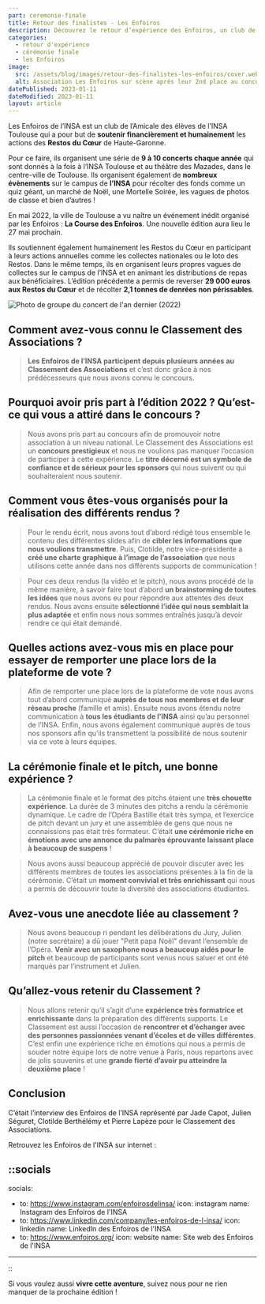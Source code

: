 ```yaml
---
part: ceremonie-finale
title: Retour des finalistes - Les Enfoiros
description: Découvrez le retour d’expérience des Enfoiros, un club de l’Amicale des élèves de l’INSA Toulouse. Il est arrivé à la deuxième place du podium pour l’édition 2022.
categories:
  - retour d'expérience
  - cérémonie finale
  - les Enfoiros
image:
  src: /assets/blog/images/retour-des-finalistes-les-enfoiros/cover.webp
  alt: Association Les Enfoiros sur scène après leur 2nd place au concours.
datePublished: 2023-01-11
dateModified: 2023-01-11
layout: article
---
```


Les Enfoiros de l’INSA est un club de l’Amicale des élèves de l’INSA Toulouse qui a pour but de **soutenir financièrement et humainement** les actions des **Restos du Cœur** de Haute-Garonne.

Pour ce faire, ils organisent une série de **9 à 10 concerts chaque année** qui sont donnés à la fois à l’INSA Toulouse et au théâtre des Mazades, dans le centre-ville de Toulouse. Ils organisent également de **nombreux évènements** sur le campus de **l’INSA** pour récolter des fonds comme un quiz géant, un marché de Noël, une Mortelle Soirée, les vagues de photos de classe et bien d’autres ! 

En mai 2022, la ville de Toulouse a vu naître un événement inédit organisé par les Enfoiros : **La Course des Enfoiros**. Une nouvelle édition aura lieu le 27 mai prochain.

Ils soutiennent également humainement les Restos du Cœur en participant à leurs actions annuelles comme les collectes nationales ou le loto des Restos. Dans le même temps, ils en organisent leurs propres vagues de collectes sur le campus de l’INSA et en animant les distributions de repas aux bénéficiaires. L’édition précédente a permis de reverser **29 000 euros aux Restos du Cœur** et de récolter **2,1 tonnes de denrées non périssables**.

![Photo de groupe du concert de l'an dernier (2022)](/assets/blog/images/retour-des-finalistes-les-enfoiros/banner.webp)

## Comment avez-vous connu le Classement des Associations ?

> **Les Enfoiros de l’INSA participent depuis plusieurs années au Classement des Associations** et c’est donc grâce à nos prédécesseurs que nous avons connu le concours.
> 

## Pourquoi avoir pris part à l’édition 2022 ? Qu’est-ce qui vous a attiré dans le concours ?

> Nous avons pris part au concours afin de promouvoir notre association à un niveau national. Le Classement des Associations est un **concours prestigieux** et nous ne voulions pas manquer l’occasion de participer à cette expérience. Le **titre décerné est un symbole de confiance et de sérieux pour les sponsors** qui nous suivent ou qui souhaiteraient nous soutenir.
> 

## Comment vous êtes-vous organisés pour la réalisation des différents rendus ?

> Pour le rendu écrit, nous avons tout d’abord rédigé tous ensemble le contenu des différentes slides afin de **cibler les informations que nous voulions transmettre**. Puis, Clotilde, notre vice-présidente a **créé une charte graphique à l’image de l’association** que nous utilisons cette année dans nos différents supports de communication !
> 

> Pour ces deux rendus (la vidéo et le pitch), nous avons procédé de la même manière, à savoir faire tout d’abord **un brainstorming de toutes les idées** que nous avons eu pour répondre aux attentes des deux rendus. Nous avons ensuite **sélectionné l’idée qui nous semblait la plus adaptée** et enfin nous nous sommes entraînés jusqu’à devoir rendre ce qui était demandé.
> 

## Quelles actions avez-vous mis en place pour essayer de remporter une place lors de la plateforme de vote ?

> Afin de remporter une place lors de la plateforme de vote nous avons tout d’abord communiqué **auprès de tous nos membres et de leur réseau proche** (famille et amis). Ensuite nous avons étendu notre communication à **tous les étudiants de l’INSA** ainsi qu’au personnel de l’INSA. Enfin, nous avons également communiqué auprès de tous nos sponsors afin qu’ils transmettent la possibilité de nous soutenir via ce vote à leurs équipes.
> 

## La cérémonie finale et le pitch, une bonne expérience ?

> La cérémonie finale et le format des pitchs étaient une **très chouette expérience**. La durée de 3 minutes des pitchs a rendu la cérémonie dynamique. Le cadre de l’Opéra Bastille était très sympa, et l’exercice de pitch devant un jury et une assemblée de gens que nous ne connaissions pas était très formateur. C’était **une cérémonie riche en émotions avec une annonce du palmarès éprouvante laissant place à beaucoup de suspens** !
> 

> Nous avons aussi beaucoup apprécié de pouvoir discuter avec les différents membres de toutes les associations présentes à la fin de la cérémonie. C’était un **moment convivial et très enrichissant** qui nous a permis de découvrir toute la diversité des associations étudiantes.
> 

## Avez-vous une anecdote liée au classement ?

> Nous avons beaucoup ri pendant les délibérations du Jury, Julien (notre secrétaire) a dû jouer "Petit papa Noël" devant l’ensemble de l’Opéra. **Venir avec un saxophone nous a beaucoup aidés pour le pitch** et beaucoup de participants sont venus nous saluer et ont été marqués par l’instrument et Julien.
> 

## Qu’allez-vous retenir du Classement ?

> Nous allons retenir qu’il s’agit d’une **expérience très formatrice et enrichissante** dans la préparation des différents supports. Le Classement est aussi l’occasion de **rencontrer et d’échanger avec des personnes passionnées venant d’écoles et de villes différentes**. C’est enfin une expérience riche en émotions qui nous a permis de souder notre équipe lors de notre venue à Paris, nous repartons avec de jolis souvenirs et une **grande fierté d’avoir pu atteindre la deuxième place** !
> 

## Conclusion

C’était l’interview des Enfoiros de l’INSA représenté par Jade Capot, Julien Séguret, Clotilde Berthélémy et Pierre Lapèze pour le Classement des Associations.

Retrouvez les Enfoiros de l'INSA sur internet :

::socials
---
socials:
  - to: https://www.instagram.com/enfoirosdelinsa/
    icon: instagram
    name: Instagram des Enfoiros de l'INSA
  - to: https://www.linkedin.com/company/les-enfoiros-de-l-insa/
    icon: linkedin
    name: LinkedIn des Enfoiros de l'INSA
  - to: https://www.enfoiros.org/
    icon: website
    name: Site web des Enfoiros de l'INSA
---
::

Si vous voulez aussi **vivre cette aventure**, suivez nous pour ne rien manquer de la prochaine édition !
